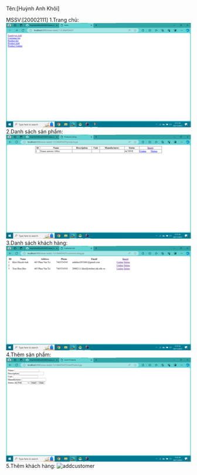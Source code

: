 Tên:[Huỳnh Anh Khôi]

MSSV:[20002111]
1.Trang chủ:
![trangchu](image/trangchu.png)
2.Danh sách sản phẩm:
![productlist](image/productlist.png)
3.Danh sách khách hàng:
![customerlist](image/customerlist.png)
4.Thêm sản phẩm:
![addproduct](image/addproduct.png)
5.Thêm khách hàng:
![addcustomer](image/addcustomer.png)
